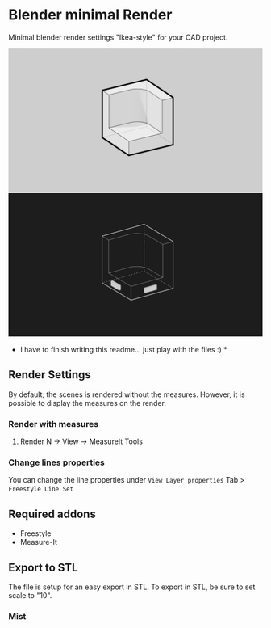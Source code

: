 # Blender minimal Render 


Minimal blender render settings "Ikea-style" for your CAD project. 

![White](render/white.png)
![Black](render/black.png)


* I have to finish writing this readme... just play with the files :) *

## Render Settings

By default, the scenes is rendered without the measures. However, it is possible to display the measures on the render. 

### Render with measures 
1. Render 
N -> View -> MeasureIt Tools

### Change lines properties

You can change the line properties under `View Layer properties` Tab > `Freestyle Line Set`




## Required addons 

* Freestyle
* Measure-It


## Export to STL

The file is setup for an easy export in STL. To export in STL, be sure to set scale to "10".


### Mist